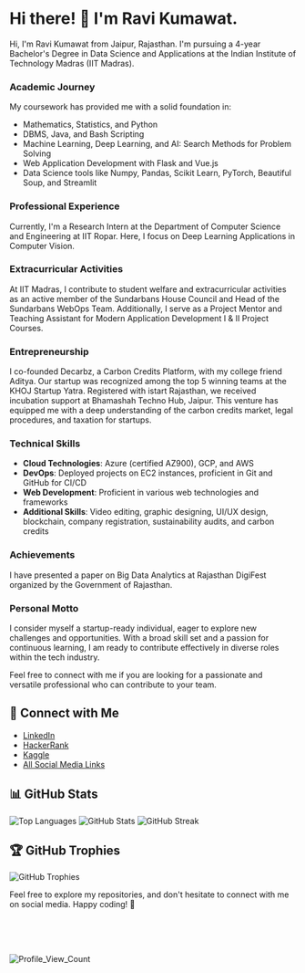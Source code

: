 # Hi there! 👋 I'm Ravi Kumawat.

Hi, I'm Ravi Kumawat from Jaipur, Rajasthan. I'm pursuing a 4-year Bachelor's Degree in Data Science and Applications at the Indian Institute of Technology Madras (IIT Madras).

### Academic Journey

My coursework has provided me with a solid foundation in:
- Mathematics, Statistics, and Python
- DBMS, Java, and Bash Scripting
- Machine Learning, Deep Learning, and AI: Search Methods for Problem Solving
- Web Application Development with Flask and Vue.js
- Data Science tools like Numpy, Pandas, Scikit Learn, PyTorch, Beautiful Soup, and Streamlit

### Professional Experience

Currently, I'm a Research Intern at the Department of Computer Science and Engineering at IIT Ropar. Here, I focus on Deep Learning Applications in Computer Vision.

### Extracurricular Activities

At IIT Madras, I contribute to student welfare and extracurricular activities as an active member of the Sundarbans House Council and Head of the Sundarbans WebOps Team. Additionally, I serve as a Project Mentor and Teaching Assistant for Modern Application Development I & II Project Courses.

### Entrepreneurship

I co-founded Decarbz, a Carbon Credits Platform, with my college friend Aditya. Our startup was recognized among the top 5 winning teams at the KHOJ Startup Yatra. Registered with istart Rajasthan, we received incubation support at Bhamashah Techno Hub, Jaipur. This venture has equipped me with a deep understanding of the carbon credits market, legal procedures, and taxation for startups.

### Technical Skills

- **Cloud Technologies**: Azure (certified AZ900), GCP, and AWS
- **DevOps**: Deployed projects on EC2 instances, proficient in Git and GitHub for CI/CD
- **Web Development**: Proficient in various web technologies and frameworks
- **Additional Skills**: Video editing, graphic designing, UI/UX design, blockchain, company registration, sustainability audits, and carbon credits

### Achievements

I have presented a paper on Big Data Analytics at Rajasthan DigiFest organized by the Government of Rajasthan.

### Personal Motto

I consider myself a startup-ready individual, eager to explore new challenges and opportunities. With a broad skill set and a passion for continuous learning, I am ready to contribute effectively in diverse roles within the tech industry.

Feel free to connect with me if you are looking for a passionate and versatile professional who can contribute to your team.


## 🤝 Connect with Me
- [LinkedIn](https://www.linkedin.com/in/ravikumawat7716/)
- [HackerRank](https://www.hackerrank.com/ravikumawat7716)
- [Kaggle](https://kaggle.com/ravikumawat)
- [All Social Media Links](https://linktr.ee/ravikumawat)


## 📊 GitHub Stats
![Top Languages](https://github-readme-stats.vercel.app/api/top-langs?username=ravikumawat7716&show_icons=true&locale=en&layout=compact)
![GitHub Stats](https://github-readme-stats.vercel.app/api?username=ravikumawat7716&show_icons=true&locale=en)
![GitHub Streak](https://github-readme-streak-stats.herokuapp.com/?user=ravikumawat7716)

## 🏆 GitHub Trophies
![GitHub Trophies](https://github-profile-trophy.vercel.app/?username=ravikumawat7716)

Feel free to explore my repositories, and don't hesitate to connect with me on social media. Happy coding! 🚀

<br>
<p align="left"> 
  <br><br>
  <img src="https://komarev.com/ghpvc/?username=ravikumawat7716&label=Profile%20views&color=0e75b6&style=flat" alt="Profile_View_Count" /> </p>
